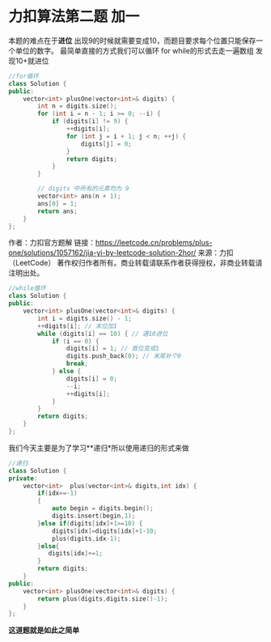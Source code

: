 # 力扣算法第二题 加一
本题的难点在于**进位** 出现9的时候就需要变成10，而题目要求每个位置只能保存一个单位的数字。
最简单直接的方式我们可以循环 for while的形式去走一遍数组 发现10+就进位

```c++
//for循环
class Solution {
public:
    vector<int> plusOne(vector<int>& digits) {
        int n = digits.size();
        for (int i = n - 1; i >= 0; --i) {
            if (digits[i] != 9) {
                ++digits[i];
                for (int j = i + 1; j < n; ++j) {
                    digits[j] = 0;
                }
                return digits;
            }
        }

        // digits 中所有的元素均为 9
        vector<int> ans(n + 1);
        ans[0] = 1;
        return ans;
    }
};
```
作者：力扣官方题解
链接：https://leetcode.cn/problems/plus-one/solutions/1057162/jia-yi-by-leetcode-solution-2hor/
来源：力扣（LeetCode）
著作权归作者所有。商业转载请联系作者获得授权，非商业转载请注明出处。
```c++
//while循环
class Solution {
public:
    vector<int> plusOne(vector<int>& digits) {
        int i = digits.size() - 1;
        ++digits[i]; // 末位加1
        while (digits[i] == 10) { // 遇10进位
            if (i == 0) {
                digits[i] = 1; // 首位变成1
                digits.push_back(0); // 末尾补个0
                break;
            } else {
                digits[i] = 0;
                --i;
                ++digits[i];
            }
        }
        return digits;
    }
};
```
我们今天主要是为了学习**递归*所以使用递归的形式来做
```c++
//递归
class Solution {
private:
    vector<int>  plus(vector<int>& digits,int idx) {
        if(idx==-1)
        {
            auto begin = digits.begin();
            digits.insert(begin,1);
        }else if(digits[idx]+1>=10) {
            digits[idx]=digits[idx]+1-10;
            plus(digits,idx-1);
        }else{
           digits[idx]+=1;
        }
        return digits;
    }
public:
    vector<int> plusOne(vector<int>& digits) {
        return plus(digits,digits.size()-1);
    }
};
```
**这道题就是如此之简单**